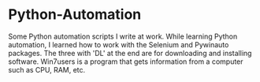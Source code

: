 # Python-Automation
Some Python automation scripts I write at work.
While learning Python automation, I learned how to work with the Selenium and Pywinauto packages.
The three with 'DL' at the end are for downloading and installing software.
Win7users is a program that gets information from a computer such as CPU, RAM, etc.
